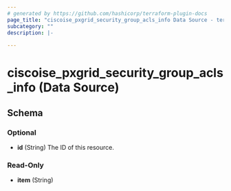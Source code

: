 ```yaml
---
# generated by https://github.com/hashicorp/terraform-plugin-docs
page_title: "ciscoise_pxgrid_security_group_acls_info Data Source - terraform-provider-ciscoise"
subcategory: ""
description: |-
  
---
```


# ciscoise_pxgrid_security_group_acls_info (Data Source)





<!-- schema generated by tfplugindocs -->
## Schema

### Optional

- **id** (String) The ID of this resource.

### Read-Only

- **item** (String)



